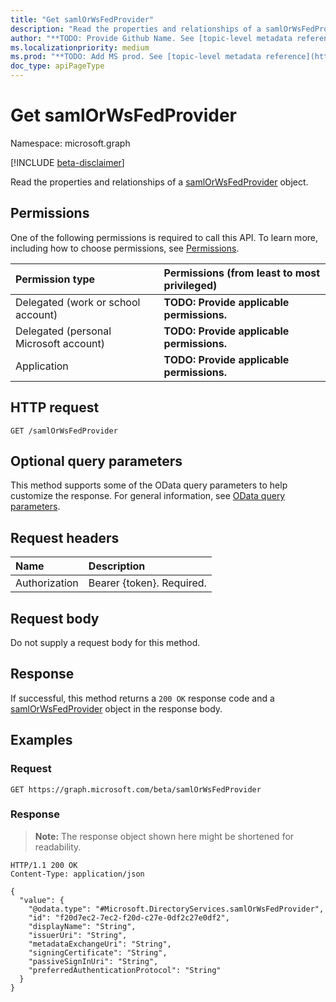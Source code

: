 ```yaml
---
title: "Get samlOrWsFedProvider"
description: "Read the properties and relationships of a samlOrWsFedProvider object."
author: "**TODO: Provide Github Name. See [topic-level metadata reference](https://msgo.azurewebsites.net/add/document/guidelines/metadata.html#topic-level-metadata)**"
ms.localizationpriority: medium
ms.prod: "**TODO: Add MS prod. See [topic-level metadata reference](https://msgo.azurewebsites.net/add/document/guidelines/metadata.html#topic-level-metadata)**"
doc_type: apiPageType
---
```


# Get samlOrWsFedProvider
Namespace: microsoft.graph

[!INCLUDE [beta-disclaimer](../../includes/beta-disclaimer.md)]

Read the properties and relationships of a [samlOrWsFedProvider](../resources/samlorwsfedprovider.md) object.

## Permissions
One of the following permissions is required to call this API. To learn more, including how to choose permissions, see [Permissions](/graph/permissions-reference).

|Permission type|Permissions (from least to most privileged)|
|:---|:---|
|Delegated (work or school account)|**TODO: Provide applicable permissions.**|
|Delegated (personal Microsoft account)|**TODO: Provide applicable permissions.**|
|Application|**TODO: Provide applicable permissions.**|

## HTTP request

<!-- {
  "blockType": "ignored"
}
-->
``` http
GET /samlOrWsFedProvider
```

## Optional query parameters
This method supports some of the OData query parameters to help customize the response. For general information, see [OData query parameters](/graph/query-parameters).

## Request headers
|Name|Description|
|:---|:---|
|Authorization|Bearer {token}. Required.|

## Request body
Do not supply a request body for this method.

## Response

If successful, this method returns a `200 OK` response code and a [samlOrWsFedProvider](../resources/samlorwsfedprovider.md) object in the response body.

## Examples

### Request
<!-- {
  "blockType": "request",
  "name": "get_samlorwsfedprovider"
}
-->
``` http
GET https://graph.microsoft.com/beta/samlOrWsFedProvider
```


### Response
>**Note:** The response object shown here might be shortened for readability.
<!-- {
  "blockType": "response",
  "truncated": true,
  "@odata.type": "Microsoft.DirectoryServices.samlOrWsFedProvider"
}
-->
``` http
HTTP/1.1 200 OK
Content-Type: application/json

{
  "value": {
    "@odata.type": "#Microsoft.DirectoryServices.samlOrWsFedProvider",
    "id": "f20d7ec2-7ec2-f20d-c27e-0df2c27e0df2",
    "displayName": "String",
    "issuerUri": "String",
    "metadataExchangeUri": "String",
    "signingCertificate": "String",
    "passiveSignInUri": "String",
    "preferredAuthenticationProtocol": "String"
  }
}
```

